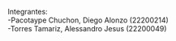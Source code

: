 Integrantes:  
-Pacotaype Chuchon, Diego Alonzo (22200214)  
-Torres Tamariz, Alessandro Jesus (22200049)

